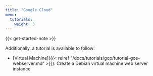 ```yaml
---
title: "Google Cloud"
menu:
  tutorials:
    weight: 3
---
```


{{< get-started-note >}}

Additionally, a tutorial is available to follow:

* [Virtual Machine]({{< relref "/docs/tutorials/gcp/tutorial-gce-webserver.md" >}}): Create a Debian virtual machine web server instance
